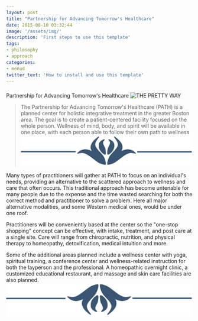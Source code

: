 ```yaml
---
layout: post
title: "Partnership for Advancing Tomorrow's Healthcare"
date: 2015-08-10 03:32:44
image: '/assets/img/'
description: 'First steps to use this template'
tags:
- philosophy
- approach
categories:
- menud
twitter_text: 'How to install and use this template'
---
```



###
Partnership for Advancing Tomorrow's Healthcare
 ![THE PRETTY WAY](https://c1.staticflickr.com/6/5579/15007676965_271fab038c_b.jpg)

> The Partnership for Advancing Tomorrow's Healthcare (PATH) is a planned center for holistic integrative treatment in the greater Boston area. The goal is to create a patient-centered facility focused on the whole person. Wellness of mind, body, and spirit will be available in one place, with each person able to follow their own path to wellness
![](img/jumbo1.png)


Many types of practitioners will gather at PATH to focus on an individual's needs, providing an alternative to the scattered approach to wellness and care that often occurs. This traditional approach has become untenable for many people due to the expense and the time wasted searching for both the correct method and practitioner to solve a problem. Here all major alternative modalities, and some Western medical ones, would be under one roof.

Practitioners will be conveniently based at the center so the "one-stop shopping" concept can be effective, with intake, treatment, and post care at a single site. Care will range from chiropractic, nutrition, and physical therapy to homeopathy, detoxification, medical intuition and more.

Some of the additional areas planned include a wellness center with yoga, spiritual training, a conference center and wellness-related instruction for both the layperson and the professional. A homeopathic overnight clinic, a customized educational restaurant, and massage and skin care facilities are also planned.
![](img/jumbo2.png)